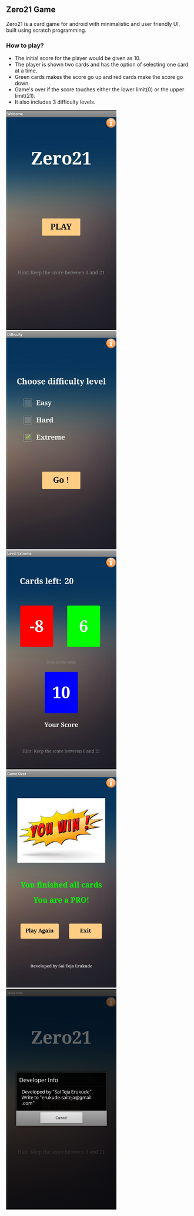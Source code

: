 ## Zero21 Game

Zero21 is a card game for android with minimalistic and user friendly UI, built using scratch programming. 


### How to play?

* The initial score for the player would be given as 10.
* The player is shown two cards and has the option of selecting one card at a time. 
* Green cards makes the score go up and red cards make the score go down. 
* Game's over if the score touches either the lower limit(0) or the upper limit(21).
* It also includes 3 difficulty levels.


<span>
    <img src="https://github.com/SaiTeja-Erukude/Zero21/blob/main/Screen1.jpg" width="300">
</span>
<span>
    <img src="https://github.com/SaiTeja-Erukude/Zero21/blob/main/Screen2.jpg" width="300">
</span>
<span>
    <img src="https://github.com/SaiTeja-Erukude/Zero21/blob/main/Screen3.jpg" width="300">
</span>
<span>
    <img src="https://github.com/SaiTeja-Erukude/Zero21/blob/main/Screen4.jpg" width="300">
</span>
<span>
    <img src="https://github.com/SaiTeja-Erukude/Zero21/blob/main/InfoScreen.jpg" width="300">
</span>

